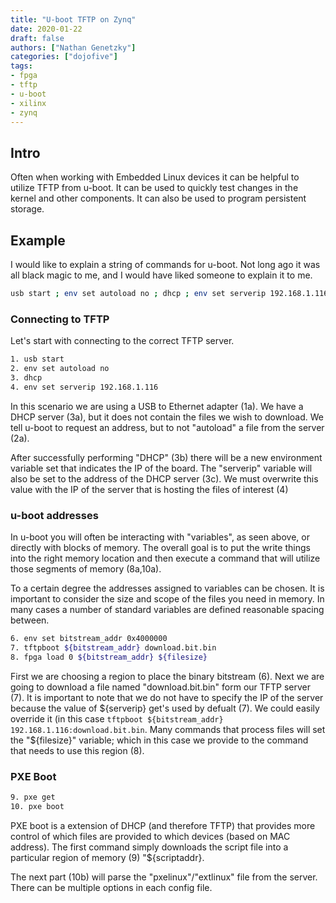 ```yaml
---
title: "U-boot TFTP on Zynq"
date: 2020-01-22
draft: false
authors: ["Nathan Genetzky"]
categories: ["dojofive"]
tags:
- fpga
- tftp
- u-boot
- xilinx
- zynq
---
```


## Intro

Often when working with Embedded Linux devices it can be helpful to utilize
TFTP from u-boot. It can be used to quickly test changes in the kernel and
other components. It can also be used to program persistent storage.

## Example

I would like to explain a string of commands for u-boot. Not long ago it was
all black magic to me, and I would have liked someone to explain it to me.

```sh
usb start ; env set autoload no ; dhcp ; env set serverip 192.168.1.116 ; env set bitstream_addr 0x4000000 ; tftpboot ${bitstream_addr} download.bit.bin ; fpga load 0 ${bitstream_addr} ${filesize} ; pxe get ; pxe boot
```

### Connecting to TFTP

Let's start with connecting to the correct TFTP server.

```sh
1. usb start
2. env set autoload no
3. dhcp
4. env set serverip 192.168.1.116
```

In this scenario we are using a USB to Ethernet adapter (1a). We have a DHCP
server (3a), but it does not contain the files we wish to download. We tell
u-boot to request an address, but to not "autoload" a file from the server
(2a).

After successfully performing "DHCP" (3b) there will be a new environment
variable set that indicates the IP of the board. The "serverip" variable will
also be set to the address of the DHCP server (3c). We must overwrite this
value with the IP of the server that is hosting the files of interest (4)

### u-boot addresses

In u-boot you will often be interacting with "variables", as seen above, or
directly with blocks of memory. The overall goal is to put the write things
into the right memory location and then execute a command that will utilize
those segments of memory (8a,10a).

To a certain degree the addresses assigned to variables can be chosen. It is
important to consider the size and scope of the files you need in memory. In
many cases a number of standard variables are defined reasonable spacing
between.

```sh
6. env set bitstream_addr 0x4000000
7. tftpboot ${bitstream_addr} download.bit.bin
8. fpga load 0 ${bitstream_addr} ${filesize}
```

First we are choosing a region to place the binary bitstream (6). Next we are
going to download a file named "download.bit.bin" form our TFTP server (7).
It is important to note that we do not have to specify the IP of the server
because the value of ${serverip} get's used by defualt (7). We could easily
override it (in this case `tftpboot ${bitstream_addr}
192.168.1.116:download.bit.bin`. Many commands that process files will set
the "${filesize}" variable; which in this case we provide to the command that
needs to use this region (8).

### PXE Boot

```sh
9. pxe get
10. pxe boot
```

PXE boot is a extension of DHCP (and therefore TFTP) that provides more
control of which files are provided to which devices (based on MAC address).
The first command simply downloads the script file into a particular region
of memory (9) "${scriptaddr}.

The next part (10b) will parse the "pxelinux"/"extlinux" file from the
server. There can be multiple options in each config file.
